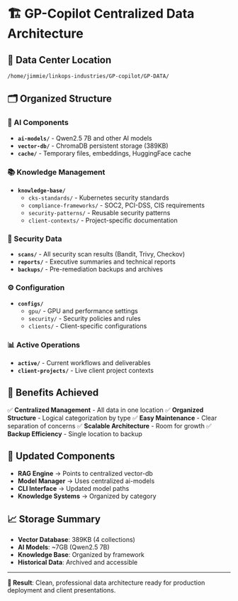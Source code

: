 # 🏗️ GP-Copilot Centralized Data Architecture

## 📍 **Data Center Location**
```
/home/jimmie/linkops-industries/GP-copilot/GP-DATA/
```

## 🗂️ **Organized Structure**

### **🧠 AI Components**
- **`ai-models/`** - Qwen2.5 7B and other AI models
- **`vector-db/`** - ChromaDB persistent storage (389KB)
- **`cache/`** - Temporary files, embeddings, HuggingFace cache

### **📚 Knowledge Management**
- **`knowledge-base/`**
  - `cks-standards/` - Kubernetes security standards
  - `compliance-frameworks/` - SOC2, PCI-DSS, CIS requirements
  - `security-patterns/` - Reusable security patterns
  - `client-contexts/` - Project-specific documentation

### **🔐 Security Data**
- **`scans/`** - All security scan results (Bandit, Trivy, Checkov)
- **`reports/`** - Executive summaries and technical reports
- **`backups/`** - Pre-remediation backups and archives

### **⚙️ Configuration**
- **`configs/`**
  - `gpu/` - GPU and performance settings
  - `security/` - Security policies and rules
  - `clients/` - Client-specific configurations

### **📊 Active Operations**
- **`active/`** - Current workflows and deliverables
- **`client-projects/`** - Live client project contexts

## 🚀 **Benefits Achieved**

✅ **Centralized Management** - All data in one location
✅ **Organized Structure** - Logical categorization by type
✅ **Easy Maintenance** - Clear separation of concerns
✅ **Scalable Architecture** - Room for growth
✅ **Backup Efficiency** - Single location to backup

## 🔧 **Updated Components**

- **RAG Engine** → Points to centralized vector-db
- **Model Manager** → Uses centralized ai-models
- **CLI Interface** → Updated model paths
- **Knowledge Systems** → Organized by category

## 📈 **Storage Summary**

- **Vector Database**: 389KB (4 collections)
- **AI Models**: ~7GB (Qwen2.5 7B)
- **Knowledge Base**: Organized by framework
- **Historical Data**: Archived and accessible

---

**🎯 Result**: Clean, professional data architecture ready for production deployment and client presentations.